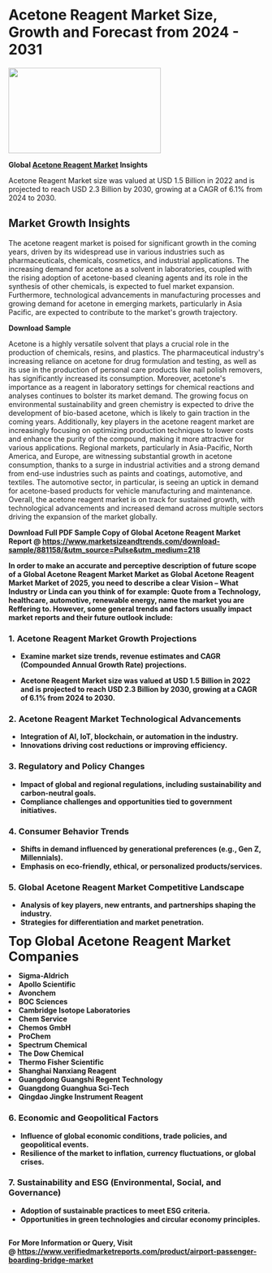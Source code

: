 <H1>Acetone Reagent Market Size, Growth and Forecast from 2024 - 2031</H1><img class="aligncenter size-medium wp-image-584254" src="https://thirdeyenews.in/wp-content/uploads/2024/09/Global-Market-Research-300x168.jpeg" alt="" width="300" height="168" /><p><strong>Global&nbsp;<a href="https://www.marketsizeandtrends.com/download-sample/881158/&amp;utm_source=Pulse&amp;utm_medium=218">Acetone Reagent Market</a> Insights</strong></p><p>Acetone Reagent Market size was valued at USD 1.5 Billion in 2022 and is projected to reach USD 2.3 Billion by 2030, growing at a CAGR of 6.1% from 2024 to 2030.</p><p><h2>Market Growth Insights</h2> <p>The acetone reagent market is poised for significant growth in the coming years, driven by its widespread use in various industries such as pharmaceuticals, chemicals, cosmetics, and industrial applications. The increasing demand for acetone as a solvent in laboratories, coupled with the rising adoption of acetone-based cleaning agents and its role in the synthesis of other chemicals, is expected to fuel market expansion. Furthermore, technological advancements in manufacturing processes and growing demand for acetone in emerging markets, particularly in Asia Pacific, are expected to contribute to the market's growth trajectory.</p> <p><strong>Download Sample</strong></p> <p>Acetone is a highly versatile solvent that plays a crucial role in the production of chemicals, resins, and plastics. The pharmaceutical industry's increasing reliance on acetone for drug formulation and testing, as well as its use in the production of personal care products like nail polish removers, has significantly increased its consumption. Moreover, acetone's importance as a reagent in laboratory settings for chemical reactions and analyses continues to bolster its market demand. The growing focus on environmental sustainability and green chemistry is expected to drive the development of bio-based acetone, which is likely to gain traction in the coming years. Additionally, key players in the acetone reagent market are increasingly focusing on optimizing production techniques to lower costs and enhance the purity of the compound, making it more attractive for various applications. Regional markets, particularly in Asia-Pacific, North America, and Europe, are witnessing substantial growth in acetone consumption, thanks to a surge in industrial activities and a strong demand from end-use industries such as paints and coatings, automotive, and textiles. The automotive sector, in particular, is seeing an uptick in demand for acetone-based products for vehicle manufacturing and maintenance. Overall, the acetone reagent market is on track for sustained growth, with technological advancements and increased demand across multiple sectors driving the expansion of the market globally.</p> <p><strong></p><p><span class=""><strong>Download Full PDF Sample Copy of Global Acetone Reagent Market Report</strong> @ <a href="https://www.marketsizeandtrends.com/download-sample/881158/&amp;utm_source=Pulse&amp;utm_medium=218" target="_blank">https://www.marketsizeandtrends.com/download-sample/881158/&amp;utm_source=Pulse&amp;utm_medium=218</a></span></p><p>In order to make an accurate and perceptive description of future scope of a Global&nbsp;Acetone Reagent Market Market as Global&nbsp;Acetone Reagent Market Market of 2025, you need to describe a clear Vision &ndash; What Industry or Linda can you think of for example: Quote from a Technology, healthcare, automotive, renewable energy, name the market you are Reffering to. However, some general trends and factors usually impact market reports and their future outlook include:</p><h3>1.&nbsp;<strong>Acetone Reagent Market Growth Projections</strong></h3><ul><li>Examine market size trends, revenue estimates and CAGR (Compounded Annual Growth Rate) projections.</li><li><p>Acetone Reagent Market size was valued at USD 1.5 Billion in 2022 and is projected to reach USD 2.3 Billion by 2030, growing at a CAGR of 6.1% from 2024 to 2030.</p></li></ul><h3>2.&nbsp;<strong>Acetone Reagent Market Technological Advancements</strong></h3><ul><li>Integration of AI, IoT, blockchain, or automation in the industry.</li><li>Innovations driving cost reductions or improving efficiency.</li></ul><h3>3.&nbsp;<strong>Regulatory and Policy Changes</strong></h3><ul><li>Impact of global and regional regulations, including sustainability and carbon-neutral goals.</li><li>Compliance challenges and opportunities tied to government initiatives.</li></ul><h3>4.&nbsp;<strong>Consumer Behavior Trends</strong></h3><ul><li>Shifts in demand influenced by generational preferences (e.g., Gen Z, Millennials).</li><li>Emphasis on eco-friendly, ethical, or personalized products/services.</li></ul><h3>5.&nbsp;<strong>Global Acetone Reagent Market Competitive Landscape</strong></h3><ul><li>Analysis of key players, new entrants, and partnerships shaping the industry.</li><li>Strategies for differentiation and market penetration.</li></ul><p data-pm-slice="1 1 []"><span style="color: inherit; font-family: inherit; font-size: 25px;">Top Global Acetone Reagent Market Companies</span></p><div class="" data-test-id=""><p><li>Sigma-Aldrich</li><li> Apollo Scientific</li><li> Avonchem</li><li> BOC Sciences</li><li> Cambridge Isotope Laboratories</li><li> Chem Service</li><li> Chemos GmbH</li><li> ProChem</li><li> Spectrum Chemical</li><li> The Dow Chemical</li><li> Thermo Fisher Scientific</li><li> Shanghai Nanxiang Reagent</li><li> Guangdong Guangshi Regent Technology</li><li> Guangdong Guanghua Sci-Tech</li><li> Qingdao Jingke Instrument Reagent</li></p></div><h3>6.&nbsp;<strong>Economic and Geopolitical Factors</strong></h3><ul><li>Influence of global economic conditions, trade policies, and geopolitical events.</li><li>Resilience of the market to inflation, currency fluctuations, or global crises.</li></ul><h3>7.&nbsp;<strong>Sustainability and ESG (Environmental, Social, and Governance)</strong></h3><ul><li>Adoption of sustainable practices to meet ESG criteria.</li><li>Opportunities in green technologies and circular economy principles.</li></ul><h2><strong style="font-size: 14px;">For More Information or Query, Visit @&nbsp;</strong><a style="background-color: #ffffff; font-size: 14px;" href="https://www.marketsizeandtrends.com/report/acetone-reagent-market/" target="_blank">https://www.verifiedmarketreports.com/product/airport-passenger-boarding-bridge-market</a></h2>
